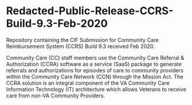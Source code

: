# Redacted-Public-Release-CCRS-Build-9.3-Feb-2020
Repository containing the CIF Submission for Community Care Reimbursement System (CCRS) Build 9.3 received Feb 2020.


Community Care (CC) staff members use the Community Care Referral & Authorization (CCRA) software as a service (SaaS) package to generate referrals and authorizations for episodes of care to community providers within the Community Care Network (CCN) through the Mission Act. The CCRA solution is an integral component of the VA Community Care Information Technology (IT) architecture which allows Veterans to receive care from non-VA Community Providers. 